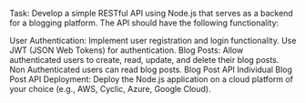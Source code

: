 
Task:
Develop a simple RESTful API using Node.js that serves as a backend for a blogging platform. The API should have the following functionality:

User Authentication:
Implement user registration and login functionality.
Use JWT (JSON Web Tokens) for authentication.
Blog Posts:
Allow authenticated users to create, read, update, and delete their blog posts.
Non Authenticated users can read blog posts.
Blog Post API
Individual Blog Post API
Deployment:
Deploy the Node.js application on a cloud platform of your choice (e.g., AWS, Cyclic, Azure, Google Cloud).

